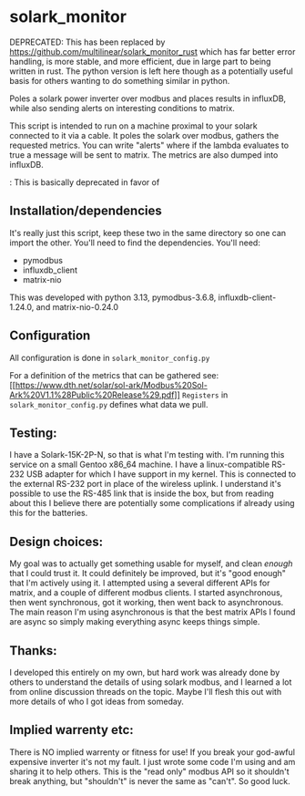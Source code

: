 # solark_monitor
DEPRECATED:
This has been replaced by https://github.com/multilinear/solark_monitor_rust
which has far better error handling, is more stable, and more efficient, due in
large part to being written in rust. The python version is left here though as a
potentially useful basis for others wanting to do something similar in python.

Poles a solark power inverter over modbus and places results in influxDB, while also sending alerts on interesting conditions to matrix.

This script is intended to run on a machine proximal to your solark connected to it via a cable. It poles the solark over modbus, gathers the requested metrics. You can write "alerts" where if the lambda evaluates to true a message will be sent to matrix. The metrics are also dumped into influxDB.

: This is basically deprecated in favor of



## Installation/dependencies
It's really just this script, keep these two in the same directory so one can import the other. You'll need to find the dependencies.
You'll need: 
- pymodbus
- influxdb_client
- matrix-nio

This was developed with python 3.13, pymodbus-3.6.8, influxdb-client-1.24.0, and matrix-nio-0.24.0

## Configuration

All configuration is done in `solark_monitor_config.py`

For a definition of the metrics that can be gathered see: [[https://www.dth.net/solar/sol-ark/Modbus%20Sol-Ark%20V1.1%28Public%20Release%29.pdf]]
`Registers` in `solark_monitor_config.py` defines what data we pull.

## Testing:

I have a Solark-15K-2P-N, so that is what I'm testing with. I'm running this service on a small Gentoo x86_64 machine. I have a linux-compatible RS-232 USB adapter for which I have support in my kernel. This is connected to the external RS-232 port in place of the wireless uplink. I understand it's possible to use the RS-485 link that is inside the box, but from reading about this I believe there are potentially some complications if already using this for the batteries.

## Design choices:

My goal was to actually get something usable for myself, and clean *enough* that I could trust it. It could definitely be improved, but it's "good enough" that I'm actively using it. I attempted using a several different APIs for matrix, and a couple of different modbus clients. I started asynchronous, then went synchronous, got it working, then went back to asynchronous. The main reason I'm using asynchronous is that the best matrix APIs I found are async so simply making everything async keeps things simple. 

## Thanks:

I developed this entirely on my own, but hard work was already done by others to understand the details of using solark modbus, and I learned a lot from online discussion threads on the topic. Maybe I'll flesh this out with more details of who I got ideas from someday.

## Implied warrenty etc:

There is NO implied warrenty or fitness for use! If you break your god-awful expensive inverter it's not my fault. I just wrote some code I'm using and am sharing it to help others. This is the "read only" modbus API so it shouldn't break anything, but "shouldn't" is never the same as "can't". So good luck.
